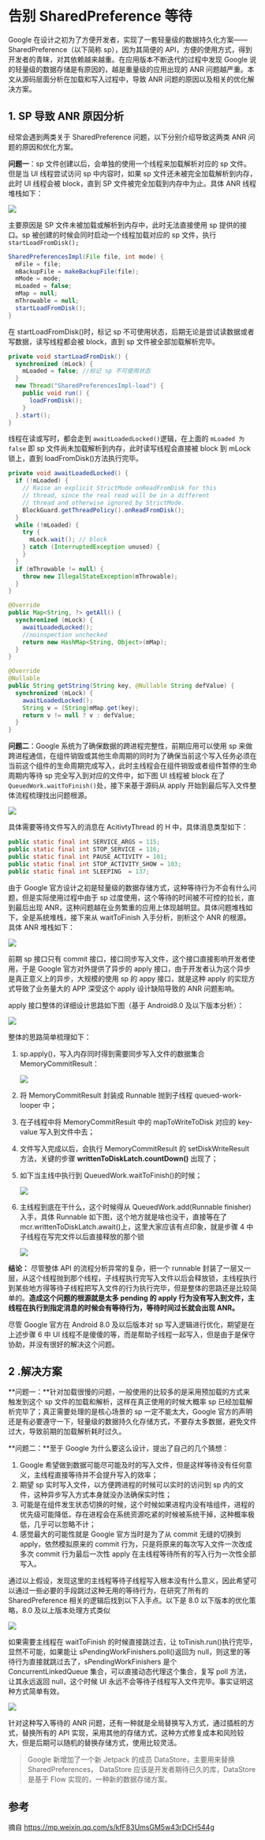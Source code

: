 #  告别 SharedPreference 等待

Google 在设计之初为了方便开发者，实现了一套轻量级的数据持久化方案——SharedPreference（以下简称 sp），因为其简便的 API，方便的使用方式，得到开发者的青睐，对其依赖越来越重。在应用版本不断迭代的过程中发现 Google 说的轻量级的数据存储是有原因的，越是重量级的应用出现的 ANR 问题越严重。本文从源码层面分析在加载和写入过程中，导致 ANR 问题的原因以及相关的优化解决方案。



## 1. SP 导致 ANR 原因分析

经常会遇到两类关于 SharedPreference 问题，以下分别介绍导致这两类 ANR 问题的原因和优化方案。

**问题一**：sp 文件创建以后，会单独的使用一个线程来加载解析对应的 sp 文件。但是当 UI 线程尝试访问 sp 中内容时，如果 sp 文件还未被完全加载解析到内存，此时 UI 线程会被 block，直到 SP 文件被完全加载到内存中为止。具体 ANR 线程堆栈如下：

![](./assets/sp_1.png)

主要原因是 SP 文件未被加载或解析到内存中，此时无法直接使用 sp 提供的接口。sp 被创建的时候会同时启动一个线程加载对应的 sp 文件，执行 `startLoadFromDisk();`

```java
SharedPreferencesImpl(File file, int mode) {
  mFile = file;
  mBackupFile = makeBackupFile(file);
  mMode = mode;
  mLoaded = false;
  mMap = null;
  mThrowable = null;
  startLoadFromDisk();
}
```

在 startLoadFromDisk()时，标记 sp 不可使用状态，后期无论是尝试读数据或者写数据，读写线程都会被 block，直到 sp 文件被全部加载解析完毕。

```java
private void startLoadFromDisk() {
  synchronized (mLock) {
    mLoaded = false; //标记 sp 不可使用状态
  }
  new Thread("SharedPreferencesImpl-load") {
    public void run() {
      loadFromDisk();
    }
  }.start();
}
```

线程在读或写时，都会走到 `awaitLoadedLocked()`逻辑，在上面的 `mLoaded 为 false` 即 sp 文件尚未加载解析到内存，此时读写线程会直接被 block 到 mLock 锁上，直到 loadFromDisk()方法执行完毕。

```java
private void awaitLoadedLocked() {
  if (!mLoaded) {
    // Raise an explicit StrictMode onReadFromDisk for this
    // thread, since the real read will be in a different
    // thread and otherwise ignored by StrictMode.
    BlockGuard.getThreadPolicy().onReadFromDisk();
  }
  while (!mLoaded) {
    try {
      mLock.wait(); // block
    } catch (InterruptedException unused) {
    }
  }
  if (mThrowable != null) {
    throw new IllegalStateException(mThrowable);
  }
}

@Override
public Map<String, ?> getAll() {
  synchronized (mLock) {
    awaitLoadedLocked(); 
    //noinspection unchecked
    return new HashMap<String, Object>(mMap);
  }
}

@Override
@Nullable
public String getString(String key, @Nullable String defValue) {
  synchronized (mLock) {
    awaitLoadedLocked();
    String v = (String)mMap.get(key);
    return v != null ? v : defValue;
  }
}
```

**问题二**：Google 系统为了确保数据的跨进程完整性，前期应用可以使用 sp 来做跨进程通信，在组件销毁或其他生命周期的同时为了确保当前这个写入任务必须在当前这个组件的生命周期完成写入，此时主线程会在组件销毁或者组件暂停的生命周期内等待 sp 完全写入到对应的文件中，如下图 UI 线程被 block 在了 `QueuedWork.waitToFinish()`处，接下来基于源码从 apply 开始到最后写入文件整体流程梳理找出问题根源。

![](./assets/pause_activity.png)

具体需要等待文件写入的消息在 AcitivtyThread 的 H 中，具体消息类型如下：

```java
public static final int SERVICE_ARGS = 115;
public static final int STOP_SERVICE = 116;
public static final int PAUSE_ACTIVITY = 101;
public static final int STOP_ACTIVITY_SHOW = 103;
public static final int SLEEPING  = 137;
```

由于 Google 官方设计之初是轻量级的数据存储方式，这种等待行为不会有什么问题，但是实际使用过程中由于 sp 过度使用，这个等待的时间被不可控的拉长，直到最后出现 ANR，这种问题越在业务繁重的应用上体现越明显。具体问题堆栈如下，全是系统堆栈，接下来从 waitToFinish 入手分析，剖析这个 ANR 的根源。具体 ANR 堆栈如下：

![](./assets/stack.png)

前期 sp 接口只有 commit 接口，接口同步写入文件，这个接口直接影响开发者使用，于是 Google 官方对外提供了异步的 apply 接口，由于开发者认为这个异步是真正意义上的异步，大规模的使用 sp 的 appy 接口，就是这种 apply 的实现方式导致了业务量大的 APP 深受这个 apply 设计缺陷导致的 ANR 问题影响。

apply 接口整体的详细设计思路如下图（基于 Android8.0 及以下版本分析）：

![](./assets/apply.png)

整体的思路简单梳理如下：

1. sp.apply()，写入内存同时得到需要同步写入文件的数据集合 MemoryCommitResult：

   ![](./assets/MemoryCommitResult.png)

2. 将 MemoryCommitResult 封装成 Runnable 抛到子线程 queued-work-looper 中；

3. 在子线程中将 MemoryCommitResult 中的 mapToWriteToDisk 对应的 key-value 写入到文件中去；

4. 文件写入完成以后，会执行 MemoryCommitResult 的 setDiskWriteResult 方法，关键的步骤 **writtenToDiskLatch.countDown()** 出现了；

5. 如下当主线中执行到 QueuedWork.waitToFinish()的时候；

   ![](./assets/QueuedWork.png)

6. 主线程到底在干什么，这个时候得从 QueuedWork.add(Runnable finisher)入手，具体 Runnable 如下图，这个地方就是啥也没干，直接等在了 mcr.writtenToDiskLatch.await()上，这里大家应该有点印象，就是步骤 4 中子线程在写完文件以后直接释放的那个锁

   ![](./assets/Runnable.png)

**结论：** 尽管整体 API 的流程分析异常的复杂，把一个 runnable 封装了一层又一层，从这个线程抛到那个线程，子线程执行完写入文件以后会释放锁，主线程执行到某些地方得等待子线程把写入文件的行为执行完毕，但是整体的思路还是比较简单的。**造成这个问题的根源就是太多 pending 的 apply 行为没有写入到文件，主线程在执行到指定消息的时候会有等待行为，等待时间过长就会出现 ANR。**

尽管 Google 官方在 Android 8.0 及以后版本对 sp 写入逻辑进行优化，期望是在上述步骤 6 中 UI 线程不是傻傻的等，而是帮助子线程一起写入，但是由于是保守协助，并没有很好的解决这个问题。



## 2 .解决方案

**问题一：**针对加载很慢的问题，一般使用的比较多的是采用预加载的方式来触发到这个 sp 文件的加载和解析，这样在真正使用的时候大概率 sp 已经加载解析完毕了；真正需要处理的是核心场景的 sp 一定不能太大，Google 官方的声明还是有必要遵守一下，轻量级的数据持久化存储方式，不要存太多数据，避免文件过大，导致前期的加载解析耗时过久。

**问题二：**至于 Google 为什么要这么设计，提出了自己的几个猜想：

1. Google 希望做到数据可能尽可能及时的写入文件，但是这样等待没有任何意义，主线程直接等待并不会提升写入的效率；
2. 期望 sp 实时写入文件，以方便跨进程的时候可以实时的访问到 sp 内的文件，这种异步写入方式本身就没办法确保实时性；
3. 可能是在组件发生状态切换的时候，这个时候如果进程内没有啥组件，进程的优先级可能降低，存在进程会在系统资源吃紧的时候被系统干掉，这种概率极低，几乎可以忽略不计；
4. 感觉最大的可能性就是 Google 官方当时是为了从 commit 无缝的切换到 apply，依然模拟原来的 commit 行为，只是将原来的每次写入文件一次改成多次 commit 行为最后一次性 apply 在主线程等待所有的写入行为一次性全部写入。

通过以上假设，发现这里的主线程等待子线程写入根本没有什么意义，因此希望可以通过一些必要的手段跳过这种无用的等待行为，在研究了所有的 SharedPreference 相关的逻辑后找到以下入手点。以下是 8.0 以下版本的优化策略，8.0 及以上版本处理方式类似

![](./assets/waitToFinish.png)

如果需要主线程在 waitToFinish 的时候直接跳过去，让 toTinish.run()执行完毕，显然不可能，如果能让 sPendingWorkFinishers.poll()返回为 null，则这里的等待行为直接就跳过去了，sPendingWorkFinishers 是个 ConcurrentLinkedQueue 集合，可以直接动态代理这个集合，复写 poll 方法，让其永远返回 null，这个时候 UI 永远不会等待子线程写入文件完毕。事实证明这种方式简单有效。

![](./assets/ConcurrentLinkedQueue.png)

针对这种写入等待的 ANR 问题，还有一种就是全局替换写入方式，通过插桩的方式，替换所有的 API 实现，采用其他的存储方式，这种方式修复成本和风险较大，但是后期可以随机的替换存储方式，使用比较灵活。

> Google 新增加了一个新 Jetpack 的成员 DataStore，主要用来替换 SharedPreferences， DataStore 应该是开发者期待已久的库，DataStore 是基于 Flow 实现的，一种新的数据存储方案。



## 参考

摘自 https://mp.weixin.qq.com/s/kfF83UmsGM5w43rDCH544g